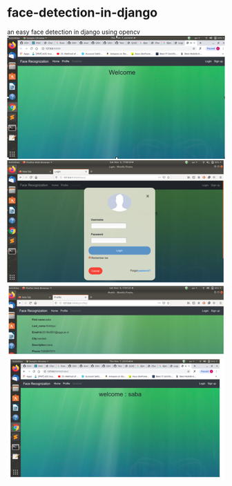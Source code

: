 # face-detection-in-django
an easy face detection in django using opencv
![first](1.png)
![second](2.png)
![third](3.png)
![forth](4.png)
